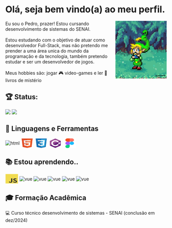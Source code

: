 <h1>Olá, seja bem vindo(a) ao meu perfil.</h1>
<img align="right" width="160px" height="180px" src= "link_minish_cap-gif.gif">
Eu sou o Pedro, prazer! Estou cursando desenvolvimento de sistemas do SENAI. <br>
<br>
Estou estudando com o objetivo de atuar como desenvolvedor Full-Stack,
mas não pretendo me prender a uma área unica do mundo da programação e da tecnologia, 
também pretendo estudar e ser um desenvolvedor de jogos. <br>
<br>
Meus hobbies são: jogar 🎮 video-games e ler 📖 livros de mistério 

<br>
<div>
<h2 align= "left">🏆 Status: </h2>
<img height="180em" src="https://git-stats-aq81.vercel.app/api?username=LeonKene-hub&show_icons=true&theme=transparent&icon_color=C2B200&title_color=F5E000&text_color=00F5EE&border_color=00C2BB">
<img height="180em" src="https://git-stats-aq81.vercel.app/api/top-langs/?username=LeonKene-hub&layout=compact&theme=transparent&icon_color=C2B200&title_color=F5E000&text_color=00F5EE&border_color=00C2BB">
</div>

<div style="display: inline_block">
 <h2>🧰 Linguagens e Ferramentas</h2>
 <img align="center" alt="html" height="30" width="40" src="https://cdn.jsdelivr.net/gh/devicons/devicon/icons/vscode/vscode-original.svg" />
 <img align="center" alt="html" height="30" width="40" src="https://raw.githubusercontent.com/devicons/devicon/master/icons/html5/html5-original.svg">
 <img align="center" alt="css" height="30" width="40" src="https://raw.githubusercontent.com/devicons/devicon/master/icons/css3/css3-original.svg"> 
 <img align="center" alt="csharp" height="30" width="40" src="https://raw.githubusercontent.com/devicons/devicon/master/icons/csharp/csharp-original.svg">
 <img align="center" alt="figma" height="30" width="40" src="https://raw.githubusercontent.com/devicons/devicon/master/icons/figma/figma-original.svg">
</div>

<div style="display: inline_block">
 <h2>📚 Estou aprendendo..</h2>
 <img align="center" alt="javascript" height="30" width="40" src="https://github.com/devicons/devicon/blob/master/icons/javascript/javascript-original.svg">
 <img align="center" alt="vue" height="30" width="40" src="https://cdn.jsdelivr.net/gh/devicons/devicon/icons/vuejs/vuejs-original.svg" />
 <img align="center" alt="vue" height="30" width="40" src="https://cdn.jsdelivr.net/gh/devicons/devicon/icons/nodejs/nodejs-original.svg" />
 <img align="center" alt="vue" height="30" width="40" src="https://cdn.jsdelivr.net/gh/devicons/devicon/icons/react/react-original-wordmark.svg" />
 <img align="center" alt="vue" height="30" width="40" src="https://cdn.jsdelivr.net/gh/devicons/devicon/icons/jquery/jquery-plain.svg" />
 <img align="center" alt="vue" height="30" width="40" src="https://cdn.jsdelivr.net/gh/devicons/devicon/icons/bootstrap/bootstrap-original-wordmark.svg" />
</div>

<div style="display: inline_block">
 <h2>🎓 Formação Acadêmica</h2>
💻 Curso técnico desenvolvimento de sistemas - SENAI (conclusão em dez/2024)
</div>
